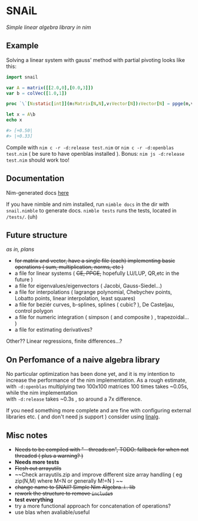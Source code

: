 SNAiL
=====
*Simple linear algebra library in nim*

Example
-------

Solving a linear system with gauss' method with partial pivoting looks like this:
``` nim
import snail

var A = matrix([[2.0,0],[0.0,3]])
var b = colVec([1.0,1])

proc `\`[N:static[int]](m:Matrix[N,N],v:Vector[N]):Vector[N] = ppge(m,v) # Cosmetic, just to match matlab syntax

let x = A\b
echo x

#> [+0.50|
#> |+0.33]
```

Compile with `nim c -r -d:release test.nim` or `nim c -r -d:openblas test.nim` ( be sure to have openblas installed ).
Bonus: `nim js -d:release test.nim` should work too!

Documentation
-------------

Nim-generated docs [here](http://stisa.space/snail)

If you have nimble and nim installed, run `nimble docs` in the dir with `snail.nimble` to generate docs.
`nimble tests` runs the tests, located in `/tests/`. (uh)

Future structure
-----------------
*as in, plans*

- ~~for matrix and vector, have a single file (each) implementing basic operations ( sum, multiplication, norms, etc )~~
- a file for linear systems ( ~~GE, PPGE,~~ hopefully LU/LUP, QR,etc in the future )
- a file for eigenvalues/eigenvectors ( Jacobi, Gauss-Siedel...)
- a file for interpolations ( lagrange polynomial, Chebychev points, Lobatto points, linear interpolation, least squares)
- a file for beziér curves, b-splines, splines ( cubic? ), De Casteljau, control polygon
- a file for numeric integration ( simpson ( and composite ) , trapezoidal... )
- a file for estimating derivatives?

Other?? Linear regressions, finite differences...?


On Perfomance of a naive algebra library
----------------------------------------

No particular optimization has been done yet, and it is my intention to increase the performance of the nim implementation.
As a rough estimate, with `-d:openblas` multiplying two 100x100 matrices 100 times takes ~0.05s, while the nim implementation  
with `-d:release` takes ~0.3s , so around a 7x difference. 

If you need something more complete and are fine with configuring external libraries etc. ( and don't need js support ) consider using [linalg](https://github.com/unicredit/linear-algebra).

Misc notes
----------
- ~~Needs to be compiled with "--threads:on", TODO: fallback for when not threaded ( plus a warning? )~~
- **Needs more tests**
- ~~Flesh out arrayutils~~
- ~~Check arrayutils.zip and improve different size array handling ( eg zip(N,M) where M<N or generally M!=N ) ~~
- ~~change name to SNAil? Simple Nim Algebra..i.. lib~~
- ~~rework the structure to remove `include`s~~
- **test everything**
- try a more functional approach for concatenation of operations?
- use blas when avaliable/useful
